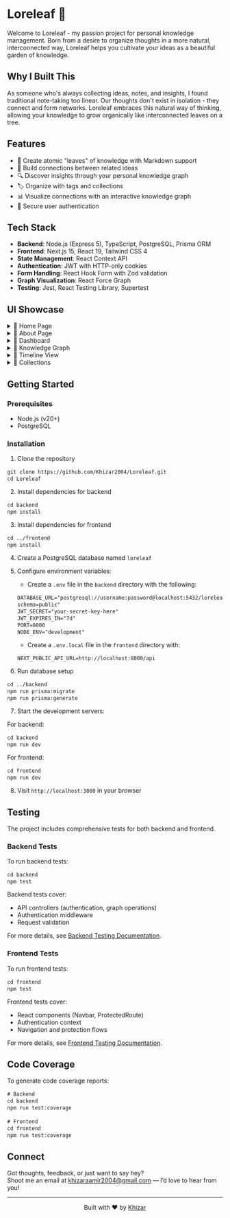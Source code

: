 # Loreleaf 🍃

Welcome to Loreleaf - my passion project for personal knowledge management. Born from a desire to organize thoughts in a more natural, interconnected way, Loreleaf helps you cultivate your ideas as a beautiful garden of knowledge.

## Why I Built This

As someone who's always collecting ideas, notes, and insights, I found traditional note-taking too linear. Our thoughts don't exist in isolation - they connect and form networks. Loreleaf embraces this natural way of thinking, allowing your knowledge to grow organically like interconnected leaves on a tree.

## Features

- 🌱 Create atomic "leaves" of knowledge with Markdown support
- 🔗 Build connections between related ideas
- 🔍 Discover insights through your personal knowledge graph
- 🏷️ Organize with tags and collections
- 📊 Visualize connections with an interactive knowledge graph
- 🔐 Secure user authentication

## Tech Stack

- **Backend**: Node.js (Express 5), TypeScript, PostgreSQL, Prisma ORM
- **Frontend**: Next.js 15, React 19, Tailwind CSS 4
- **State Management**: React Context API
- **Authentication**: JWT with HTTP-only cookies
- **Form Handling**: React Hook Form with Zod validation
- **Graph Visualization**: React Force Graph
- **Testing**: Jest, React Testing Library, Supertest

## UI Showcase

<details>
<summary>📸 Home Page</summary>

![Home Page - Top](frontend/public/images/homePage1.png)
![Home Page - Features](frontend/public/images/homePage2.png)
</details>

<details>
<summary>📸 About Page</summary>

![About Page](frontend/public/images/aboutPage.png)
</details>

<details>
<summary>📸 Dashboard</summary>

![Dashboard View](frontend/public/images/dashboard.png)
</details>

<details>
<summary>📸 Knowledge Graph</summary>

![Knowledge Graph View](frontend/public/images/graphPage.png)
</details>

<details>
<summary>📸 Timeline View</summary>

![Timeline View](frontend/public/images/timelinePage.png)
</details>

<details>
<summary>📸 Collections</summary>

![Creating Collections](frontend/public/images/creatingCollection.png)
![Created Collection](frontend/public/images/createdCollecion.png)
</details>

## Getting Started

### Prerequisites

- Node.js (v20+)
- PostgreSQL

### Installation

1. Clone the repository
```
git clone https://github.com/Khizar2004/Loreleaf.git
cd Loreleaf
```

2. Install dependencies for backend
```
cd backend
npm install
```

3. Install dependencies for frontend
```
cd ../frontend
npm install
```

4. Create a PostgreSQL database named `loreleaf`

5. Configure environment variables:
   - Create a `.env` file in the `backend` directory with the following:
   ```
   DATABASE_URL="postgresql://username:password@localhost:5432/loreleaf?schema=public"
   JWT_SECRET="your-secret-key-here"
   JWT_EXPIRES_IN="7d"
   PORT=8000
   NODE_ENV="development"
   ```
   - Create a `.env.local` file in the `frontend` directory with:
   ```
   NEXT_PUBLIC_API_URL=http://localhost:8000/api
   ```

6. Run database setup
```
cd ../backend
npm run prisma:migrate
npm run prisma:generate
```

7. Start the development servers:

For backend:
```
cd backend
npm run dev
```

For frontend:
```
cd frontend
npm run dev
```

8. Visit `http://localhost:3000` in your browser

## Testing

The project includes comprehensive tests for both backend and frontend.

### Backend Tests

To run backend tests:

```
cd backend
npm test
```

Backend tests cover:
- API controllers (authentication, graph operations)
- Authentication middleware
- Request validation

For more details, see [Backend Testing Documentation](backend/tests-readme.md).

### Frontend Tests

To run frontend tests:

```
cd frontend
npm test
```

Frontend tests cover:
- React components (Navbar, ProtectedRoute)
- Authentication context
- Navigation and protection flows

For more details, see [Frontend Testing Documentation](frontend/tests-readme.md).

## Code Coverage

To generate code coverage reports:

```
# Backend
cd backend
npm run test:coverage

# Frontend
cd frontend
npm run test:coverage
```

## Connect

Got thoughts, feedback, or just want to say hey?  
Shoot me an email at [khizaraamir2004@gmail.com](mailto:khizaraamir2004@gmail.com) — I’d love to hear from you!

---

<p align="center">
  Built with ❤️ by <a href="https://github.com/Khizar2004">Khizar</a>
</p>
